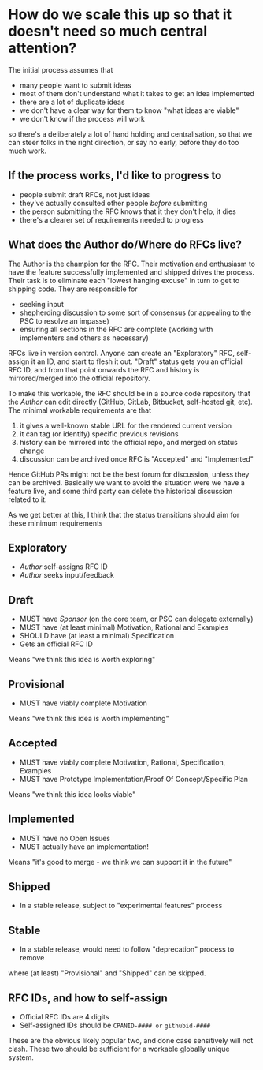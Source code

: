 # How do we scale this up so that it doesn't need so much central attention?

The initial process assumes that

* many people want to submit ideas
* most of them don't understand what it takes to get an idea implemented
* there are a lot of duplicate ideas
* we don't have a clear way for them to know "what ideas are viable"
* we don't know if the process will work

so there's a deliberately a lot of hand holding and centralisation, so that we can steer folks in the right direction, or say no early, before they do too much work.

## If the process works, I'd like to progress to

* people submit draft RFCs, not just ideas
* they've actually consulted other people *before* submitting
* the person submitting the RFC knows that it they don't help, it dies
* there's a clearer set of requirements needed to progress

## What does the Author do/Where do RFCs live?

The Author is the champion for the RFC. Their motivation and enthusiasm to have the feature successfully implemented and shipped drives the process.  Their task is to eliminate each "lowest hanging excuse" in turn to get to shipping code. They are responsible for

* seeking input
* shepherding discussion to some sort of consensus (or appealing to the PSC to resolve an impasse)
* ensuring all sections in the RFC are complete (working with implementers and others as necessary)

RFCs live in version control. Anyone can create an "Exploratory" RFC, self-assign it an ID, and start to flesh it out. "Draft" status gets you an official RFC ID, and from that point onwards the RFC and history is mirrored/merged into the official repository.

To make this workable, the RFC should be in a source code repository that the *Author* can edit directly (GitHub, GitLab, Bitbucket, self-hosted git, etc). The minimal workable requirements are that

1. it gives a well-known stable URL for the rendered current version
2. it can tag (or identify) specific previous revisions
3. history can be mirrored into the official repo, and merged on status change
4. discussion can be archived once RFC is "Accepted" and "Implemented"

Hence GitHub PRs might not be the best forum for discussion, unless they can be archived. Basically we want to avoid the situation were we have a feature live, and some third party can delete the historical discussion related to it.

As we get better at this, I think that the status transitions should aim for these minimum requirements


## Exploratory

* *Author* self-assigns RFC ID
* *Author* seeks input/feedback

## Draft

* MUST have *Sponsor* (on the core team, or PSC can delegate externally)
* MUST have (at least minimal) Motivation, Rational and Examples
* SHOULD have (at least a minimal) Specification
* Gets an official RFC ID

Means "we think this idea is worth exploring"

## Provisional

* MUST have viably complete Motivation

Means "we think this idea is worth implementing"

## Accepted

* MUST have viably complete Motivation, Rational, Specification, Examples
* MUST have Prototype Implementation/Proof Of Concept/Specific Plan

Means "we think this idea looks viable"

## Implemented

* MUST have no Open Issues
* MUST actually have an implementation!

Means "it's good to merge - we think we can support it in the future"

## Shipped

* In a stable release, subject to "experimental features" process

## Stable

* In a stable release, would need to follow "deprecation" process to remove



where (at least) "Provisional" and "Shipped" can be skipped.

## RFC IDs, and how to self-assign

* Official RFC IDs are 4 digits
* Self-assigned IDs should be `CPANID-#### or` `githubid-####`

These are the obvious likely popular two, and done case sensitively will not clash. These two should be sufficient for a workable globally unique system.
